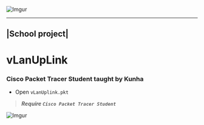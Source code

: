 ![Imgur](http://i.imgur.com/EnhVVvi.jpg)

----------------
|School project| 
----------------

# vLanUpLink

### Cisco Packet Tracer Student taught by Kunha </n>

* Open `vLanUplink.pkt`</n>

>***Require `Cisco Packet Tracer Student`***

![Imgur](http://i.imgur.com/z9yRvX2.png?1)
